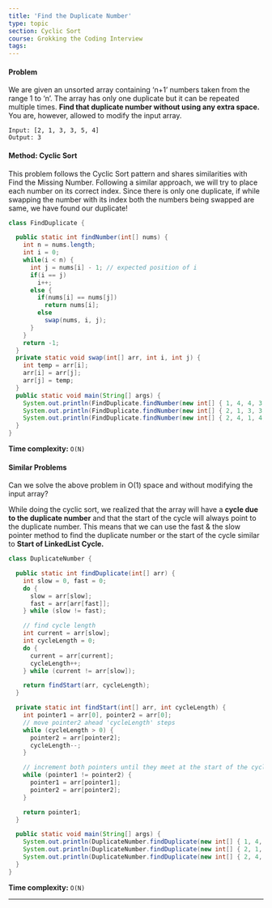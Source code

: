```yaml
---
title: 'Find the Duplicate Number'
type: topic
section: Cyclic Sort
course: Grokking the Coding Interview
tags:
---
```

#### Problem
We are given an unsorted array containing ‘n+1’ numbers taken from the range 1 to ‘n’. The array has only one duplicate but it can be repeated multiple times. **Find that duplicate number without using any extra space.** You are, however, allowed to modify the input array.
```
Input: [2, 1, 3, 3, 5, 4]
Output: 3
```

#### Method: Cyclic Sort
This problem follows the Cyclic Sort pattern and shares similarities with Find the Missing Number. Following a similar approach, we will try to place each number on its correct index. Since there is only one duplicate, if while swapping the number with its index both the numbers being swapped are same, we have found our duplicate!
```java
class FindDuplicate {

  public static int findNumber(int[] nums) {
    int n = nums.length;
    int i = 0;
    while(i < n) {
      int j = nums[i] - 1; // expected position of i
      if(i == j)
        i++;
      else {
        if(nums[i] == nums[j])
          return nums[i];
        else
          swap(nums, i, j);
      }
    }
    return -1;
  }
  private static void swap(int[] arr, int i, int j) {
    int temp = arr[i];
    arr[i] = arr[j];
    arr[j] = temp;
  }
  public static void main(String[] args) {
    System.out.println(FindDuplicate.findNumber(new int[] { 1, 4, 4, 3, 2 }));
    System.out.println(FindDuplicate.findNumber(new int[] { 2, 1, 3, 3, 5, 4 }));
    System.out.println(FindDuplicate.findNumber(new int[] { 2, 4, 1, 4, 4 }));
  }
}
```
**Time complexity:** `O(N)`

#### Similar Problems
Can we solve the above problem in O(1) space and without modifying the input array?

While doing the cyclic sort, we realized that the array will have a **cycle due to the duplicate number** and that the start of the cycle will always point to the duplicate number. This means that we can use the fast & the slow pointer method to find the duplicate number or the start of the cycle similar to **Start of LinkedList Cycle.**

```java
class DuplicateNumber {

  public static int findDuplicate(int[] arr) {
    int slow = 0, fast = 0;
    do {
      slow = arr[slow];
      fast = arr[arr[fast]];
    } while (slow != fast);

    // find cycle length
    int current = arr[slow];
    int cycleLength = 0;
    do {
      current = arr[current];
      cycleLength++;
    } while (current != arr[slow]);

    return findStart(arr, cycleLength);
  }

  private static int findStart(int[] arr, int cycleLength) {
    int pointer1 = arr[0], pointer2 = arr[0];
    // move pointer2 ahead 'cycleLength' steps
    while (cycleLength > 0) {
      pointer2 = arr[pointer2];
      cycleLength--;
    }

    // increment both pointers until they meet at the start of the cycle
    while (pointer1 != pointer2) {
      pointer1 = arr[pointer1];
      pointer2 = arr[pointer2];
    }

    return pointer1;
  }

  public static void main(String[] args) {
    System.out.println(DuplicateNumber.findDuplicate(new int[] { 1, 4, 4, 3, 2 }));
    System.out.println(DuplicateNumber.findDuplicate(new int[] { 2, 1, 3, 3, 5, 4 }));
    System.out.println(DuplicateNumber.findDuplicate(new int[] { 2, 4, 1, 4, 4 }));
  }
}
```
**Time complexity:** `O(N)`

---